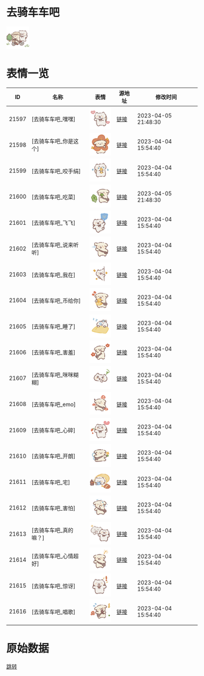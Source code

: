 # 去骑车车吧

<img src="./cover.png" height="60" alt="cover" />

# 表情一览

|ID|名称|表情|源地址|修改时间|
|----|----|----|----|----|
|21597|[去骑车车吧_嘿嘿]|<img src="./pic/021597_%5B去骑车车吧_嘿嘿%5D.png" height="60" alt="嘿嘿"/>|[链接](https://i0.hdslb.com/bfs/garb/5e49593f4cc52aeefbcf24849e9f3ca0124ee066.png)|2023-04-05 21:48:30|
|21598|[去骑车车吧_你是这个]|<img src="./pic/021598_%5B去骑车车吧_你是这个%5D.png" height="60" alt="你是这个"/>|[链接](https://i0.hdslb.com/bfs/garb/219fda7e514349bf95a80d89f86db1fac586e2e5.png)|2023-04-04 15:54:40|
|21599|[去骑车车吧_咬手绢]|<img src="./pic/021599_%5B去骑车车吧_咬手绢%5D.png" height="60" alt="咬手绢"/>|[链接](https://i0.hdslb.com/bfs/garb/c7ba34ad4f6547e8a00ee1c5a46194a693bec292.png)|2023-04-04 15:54:40|
|21600|[去骑车车吧_吃菜]|<img src="./pic/021600_%5B去骑车车吧_吃菜%5D.png" height="60" alt="吃菜"/>|[链接](https://i0.hdslb.com/bfs/garb/19a58835b310d91872ae19d5a05f600c0fc1783f.png)|2023-04-05 21:48:30|
|21601|[去骑车车吧_飞飞]|<img src="./pic/021601_%5B去骑车车吧_飞飞%5D.png" height="60" alt="飞飞"/>|[链接](https://i0.hdslb.com/bfs/garb/e79cfad451ba5cf2fb4aa8ab6fdb19887fd28b72.png)|2023-04-04 15:54:40|
|21602|[去骑车车吧_说来听听]|<img src="./pic/021602_%5B去骑车车吧_说来听听%5D.png" height="60" alt="说来听听"/>|[链接](https://i0.hdslb.com/bfs/garb/b2bccb7a7fa7580b262f43005214fe9238ff4408.png)|2023-04-04 15:54:40|
|21603|[去骑车车吧_我在]|<img src="./pic/021603_%5B去骑车车吧_我在%5D.png" height="60" alt="我在"/>|[链接](https://i0.hdslb.com/bfs/garb/82a1961be4b6c87a13702934902badd49e5bc4d9.png)|2023-04-04 15:54:40|
|21604|[去骑车车吧_币给你]|<img src="./pic/021604_%5B去骑车车吧_币给你%5D.png" height="60" alt="币给你"/>|[链接](https://i0.hdslb.com/bfs/garb/060df0e09a0bb60e4dc67df273f03b1aa0be8697.png)|2023-04-04 15:54:40|
|21605|[去骑车车吧_睡了]|<img src="./pic/021605_%5B去骑车车吧_睡了%5D.png" height="60" alt="睡了"/>|[链接](https://i0.hdslb.com/bfs/garb/dfd6989ee4b0234e31b9f7534a0951b8135717ba.png)|2023-04-04 15:54:40|
|21606|[去骑车车吧_害羞]|<img src="./pic/021606_%5B去骑车车吧_害羞%5D.png" height="60" alt="害羞"/>|[链接](https://i0.hdslb.com/bfs/garb/a3df80ecda7e1370d7c585d7d2311677c94cdf68.png)|2023-04-04 15:54:40|
|21607|[去骑车车吧_咪咪糊糊]|<img src="./pic/021607_%5B去骑车车吧_咪咪糊糊%5D.png" height="60" alt="咪咪糊糊"/>|[链接](https://i0.hdslb.com/bfs/garb/e2e16eb9dd6f6b2b4a16a04f4cc959e25d9ce2e9.png)|2023-04-04 15:54:40|
|21608|[去骑车车吧_emo]|<img src="./pic/021608_%5B去骑车车吧_emo%5D.png" height="60" alt="emo"/>|[链接](https://i0.hdslb.com/bfs/garb/ad1bc8734926161728561bf43a3dea45d979f3c6.png)|2023-04-04 15:54:40|
|21609|[去骑车车吧_心碎]|<img src="./pic/021609_%5B去骑车车吧_心碎%5D.png" height="60" alt="心碎"/>|[链接](https://i0.hdslb.com/bfs/garb/e95c0096eab8433b5ccb63f53f1a2fef0070381a.png)|2023-04-04 15:54:40|
|21610|[去骑车车吧_开朗]|<img src="./pic/021610_%5B去骑车车吧_开朗%5D.png" height="60" alt="开朗"/>|[链接](https://i0.hdslb.com/bfs/garb/a2c09c48b431305773a1ba2197cda3fd65c369e9.png)|2023-04-04 15:54:40|
|21611|[去骑车车吧_宅]|<img src="./pic/021611_%5B去骑车车吧_宅%5D.png" height="60" alt="宅"/>|[链接](https://i0.hdslb.com/bfs/garb/64b7000dcec18b30bd4dbe9de748224a91ed9971.png)|2023-04-04 15:54:40|
|21612|[去骑车车吧_害怕]|<img src="./pic/021612_%5B去骑车车吧_害怕%5D.png" height="60" alt="害怕"/>|[链接](https://i0.hdslb.com/bfs/garb/9547f875482e9345261b57d6defd02427830e852.png)|2023-04-04 15:54:40|
|21613|[去骑车车吧_真的嘛？]|<img src="./pic/021613_%5B去骑车车吧_真的嘛？%5D.png" height="60" alt="真的嘛？"/>|[链接](https://i0.hdslb.com/bfs/garb/d13dbdb7c7746b6ccd9ee14310f4912f390ca89f.png)|2023-04-04 15:54:40|
|21614|[去骑车车吧_心情超好]|<img src="./pic/021614_%5B去骑车车吧_心情超好%5D.png" height="60" alt="心情超好"/>|[链接](https://i0.hdslb.com/bfs/garb/06f7c3fd0db630fcad0dba2149c75d1b4739c2be.png)|2023-04-04 15:54:40|
|21615|[去骑车车吧_惊讶]|<img src="./pic/021615_%5B去骑车车吧_惊讶%5D.png" height="60" alt="惊讶"/>|[链接](https://i0.hdslb.com/bfs/garb/0fb0409a6467dc1a5b01671a65dc72bfbdb0cb84.png)|2023-04-04 15:54:40|
|21616|[去骑车车吧_唱歌]|<img src="./pic/021616_%5B去骑车车吧_唱歌%5D.png" height="60" alt="唱歌"/>|[链接](https://i0.hdslb.com/bfs/garb/cd0ab4ff449dd58c7fe84854bb1d61aec5108666.png)|2023-04-04 15:54:40|

# 原始数据

[跳转](./raw.json)

